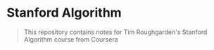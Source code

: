 # Stanford Algorithm

> This repository contains notes for Tim Roughgarden's Stanford Algorithm course from Coursera
